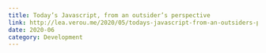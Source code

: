 ```yaml
---
title: Today’s Javascript, from an outsider’s perspective
link: http://lea.verou.me/2020/05/todays-javascript-from-an-outsiders-perspective/
date: 2020-06
category: Development
---
```

